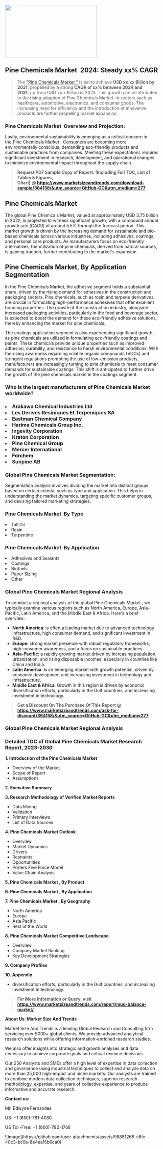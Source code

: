 <p><img class="alignnone size-medium wp-image-20088" src="https://ffe5etoiles.com/wp-content/uploads/2024/12/MST1-300x171.png" alt="" width="300" height="171" /></p><h2 id="ember46" class="ember-view reader-text-block__heading-2">Pine Chemicals Market &nbsp;2024: Steady&nbsp;xx% CAGR</h2><blockquote id="ember47" class="ember-view reader-text-block__blockquote">The&nbsp;<a class="app-aware-link " href="https://www.marketsizeandtrends.com/download-sample/364158/&utm_source=GitHub-GC&utm_medium=277" target="_blank" data-test-app-aware-link="">"Pine Chemicals Market "</a>&nbsp;is set to achieve&nbsp;<strong>USD&nbsp;xx.xx&nbsp;Billion by 2031,</strong>&nbsp;propelled by a strong&nbsp;<strong>CAGR of&nbsp;xx% between 2024 and 2031,</strong>&nbsp;up from USD xx.x Billion in 2023. This growth can be attributed to the rising adoption of&nbsp;Pine Chemicals Market &nbsp;in sectors such as healthcare, automotive, electronics, and consumer goods. The increasing need for efficiency and the introduction of innovative products are further propelling market expansion.</blockquote><h3 id="ember48" class="ember-view reader-text-block__heading-3">Pine Chemicals Market &nbsp;Overview and Projection:</h3><p id="ember49" class="ember-view reader-text-block__paragraph">Lastly, environmental sustainability is emerging as a critical concern in the&nbsp;Pine Chemicals Market . Consumers are becoming more environmentally conscious, demanding eco-friendly products and sustainable practices from companies. Meeting these expectations requires significant investment in research, development, and operational changes to minimize environmental impact throughout the supply chain.</p><blockquote id="ember50" class="ember-view reader-text-block__blockquote"><strong>Request PDF Sample Copy of Report: (Including Full TOC, List of Tables &amp; Figures, Chart)&nbsp;@&nbsp;<strong><a href="https://www.marketsizeandtrends.com/download-sample/364158/&utm_source=GitHub-GC&utm_medium=277" target="_blank">https://www.marketsizeandtrends.com/download-sample/364158/&utm_source=GitHub-GC&utm_medium=277</a></strong></strong></blockquote><h3 class=""> <h2>Pine Chemicals Market</h2><p>The global Pine Chemicals Market, valued at approximately USD 3.75 billion in 2022, is projected to witness significant growth, with a compound annual growth rate (CAGR) of around 5.5% through the forecast period. This market growth is driven by the increasing demand for sustainable and bio-based chemicals across various industries, including adhesives, coatings, and personal care products. As manufacturers focus on eco-friendly alternatives, the utilization of pine chemicals, derived from natural sources, is gaining traction, further contributing to the market's expansion.</p><h2>Pine Chemicals Market, By Application Segmentation</h2><p>In the Pine Chemicals Market, the adhesive segment holds a substantial share, driven by the rising demand for adhesives in the construction and packaging sectors. Pine chemicals, such as rosin and terpene derivatives, are crucial in formulating high-performance adhesives that offer excellent bonding properties. The growth of the construction industry, alongside increased packaging activities, particularly in the food and beverage sector, is expected to boost the demand for these eco-friendly adhesive solutions, thereby enhancing the market for pine chemicals.</p><p>The coatings application segment is also experiencing significant growth, as pine chemicals are utilized in formulating eco-friendly coatings and paints. These chemicals provide unique properties such as improved adhesion, durability, and resistance to harsh environmental conditions. With the rising awareness regarding volatile organic compounds (VOCs) and stringent regulations promoting the use of low-emission products, manufacturers are increasingly turning to pine chemicals to meet consumer demands for sustainable coatings. This shift is anticipated to further drive the growth of the pine chemicals market in the coatings segment.</p></h3><h3 id="" class="">Who is the largest manufacturers of&nbsp;Pine Chemicals Market  worldwide?</h3><h3 class=""></Li><Li>Arakawa Chemical Industries Ltd</Li><Li> Les Derives Resiniques Et Terpeniques SA</Li><Li> Eastman Chemical Company</Li><Li> Harima Chemicals Group Inc.</Li><Li> Ingevity Corporation</Li><Li> Kraton Corporation</Li><Li> Pine Chemical Group</Li><Li> Mercer International</Li><Li> Forchem</Li><Li> Sunpine AB</h3><h3 id="ember53" class="ember-view reader-text-block__heading-3">Global&nbsp;Pine Chemicals Market  Segmentation:</h3><p id="ember54" class="ember-view reader-text-block__paragraph">Segmentation analysis involves dividing the market into distinct groups based on certain criteria, such as type and application. This helps in understanding the market dynamics, targeting specific customer groups, and devising tailored marketing strategies.</p><h3 id="" class="">Pine Chemicals Market &nbsp;By Type</h3><p></Li><Li>Tall Oil</Li><Li> Rosin</Li><Li> Turpentine</p><h3 id="" class="">Pine Chemicals Market &nbsp;By Application</h3><p class=""></Li><Li>Adhesives and Sealants</Li><Li> Coatings</Li><Li> Biofuels</Li><Li> Paper Sizing</Li><Li> Other</p><h3 id="ember62" class="ember-view reader-text-block__heading-3">Global Pine Chemicals Market  Regional Analysis</h3><p id="ember63" class="ember-view reader-text-block__paragraph">To conduct a regional analysis of the global Pine Chemicals Market , we typically examine various regions such as North America, Europe, Asia-Pacific, Latin America, and the Middle East &amp; Africa. Here's a brief overview:</p><ul><li><strong>North America</strong>: is often a leading market due to advanced technology infrastructure, high consumer demand, and significant investment in R&amp;D.</li><li><strong>Europe</strong>: strong market presence with robust regulatory frameworks, high consumer awareness, and a focus on sustainable practices.</li><li><strong>Asia-Pacific</strong>: a rapidly growing market driven by increasing population, urbanization, and rising disposable incomes, especially in countries like China and India.</li><li><strong>Latin America</strong>: is an emerging market with growth potential, driven by economic development and increasing investment in technology and infrastructure.</li><li><strong>Middle East &amp; Africa</strong>: Growth in this region is driven by economic diversification efforts, particularly in the Gulf countries, and increasing investment in technology.</li></ul><blockquote id="ember61" class="ember-view reader-text-block__blockquote"><strong>Get a Discount On The Purchase Of This Report @ <strong><a href="https://html-cleaner.com/" target="">https://www.marketsizeandtrends.com/ask-for-discount/364158/&utm_source=GitHub-GC&utm_medium=277</a></strong></strong></blockquote><h3 id="ember62" class="ember-view reader-text-block__heading-3">Global Pine Chemicals Market  Regional Analysis</h3><h3 id="" class="">Detailed TOC of Global Pine Chemicals Market  Research Report, 2023-2030</h3><p id="" class=""><strong>1. Introduction of the Pine Chemicals Market </strong></p><ul><li>Overview of the Market</li><li>Scope of Report</li><li>Assumptions</li></ul><p id="" class=""><strong>2. Executive Summary</strong></p><p id="" class=""><strong>3. Research Methodology of Verified Market Reports</strong></p><ul><li>Data Mining</li><li>Validation</li><li>Primary Interviews</li><li>List of Data Sources</li></ul><p id="" class=""><strong>4. Pine Chemicals Market  Outlook</strong></p><ul><li>Overview</li><li>Market Dynamics</li><li>Drivers</li><li>Restraints</li><li>Opportunities</li><li>Porters Five Force Model</li><li>Value Chain Analysis</li></ul><p id="" class=""><strong>5. Pine Chemicals Market , By Product</strong></p><p id="" class=""><strong>6. Pine Chemicals Market , By Application</strong></p><p id="" class=""><strong>7. Pine Chemicals Market , By Geography</strong></p><ul><li>North America</li><li>Europe</li><li>Asia Pacific</li><li>Rest of the World</li></ul><p id="" class=""><strong>8. Pine Chemicals Market  Competitive Landscape</strong></p><ul><li>Overview</li><li>Company Market Ranking</li><li>Key Development Strategies</li></ul><p id="" class=""><strong>9. Company Profiles</strong></p><p id="" class=""><strong>10. Appendix</strong></p><ul><li>diversification efforts, particularly in the Gulf countries, and increasing investment in technology.</li></ul><blockquote id="ember65" class="ember-view reader-text-block__blockquote"><strong>For More Information or Query, visit <strong><strong><a href="https://html-cleaner.com/" target="">https://www.marketsizeandtrends.com/report/mud-balance-market/</a></strong></strong></strong></blockquote><p id="" class=""><strong>About Us: Market Size And Trends</strong></p><p id="" class="">Market Size And Trends is a leading Global Research and Consulting firm servicing over 5000+ global clients. We provide advanced analytical research solutions while offering information-enriched research studies.</p><p id="" class="">We also offer insights into strategic and growth analyses and data necessary to achieve corporate goals and critical revenue decisions.</p><p id="" class="">Our 250 Analysts and SMEs offer a high level of expertise in data collection and governance using industrial techniques to collect and analyze data on more than 25,000 high-impact and niche markets. Our analysts are trained to combine modern data collection techniques, superior research methodology, expertise, and years of collective experience to produce informative and accurate research.</p><p id="" class=""><strong>Contact us:</strong></p><p id="" class="">Mr. Edwyne Fernandes</p><p id="" class="">US: +1 (650)-781-4080</p><p id="" class="">US Toll-Free: +1 (800)-782-1768</p>
![image](https://github.com/user-attachments/assets/98881266-c8fe-40c3-bc0a-8e4ea16b6ca0)

